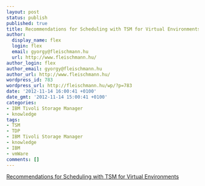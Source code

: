```yaml
---
layout: post
status: publish
published: true
title: Recommendations for Scheduling with TSM for Virtual Environments
author:
  display_name: flex
  login: flex
  email: gyorgy@fleischmann.hu
  url: http://www.fleischmann.hu/
author_login: flex
author_email: gyorgy@fleischmann.hu
author_url: http://www.fleischmann.hu/
wordpress_id: 783
wordpress_url: http://fleischmann.hu/wp/?p=783
date: '2012-11-14 16:00:41 +0100'
date_gmt: '2012-11-14 15:00:41 +0100'
categories:
- IBM Tivoli Storage Manager
- knowledge
tags:
- TSM
- TDP
- IBM Tivoli Storage Manager
- knowledge
- IBM
- vmWare
comments: []
---
```

<p><a href="http://www.ibm.com/developerworks/wikis/display/tivolistoragemanager/Recommendations+for+Scheduling+with+TSM+for+Virtual+Environments#RecommendationsforSchedulingwithTSMforVirtualEnvironments-Fullbackupschedules">Recommendations for Scheduling with TSM for Virtual Environments</a></p>

